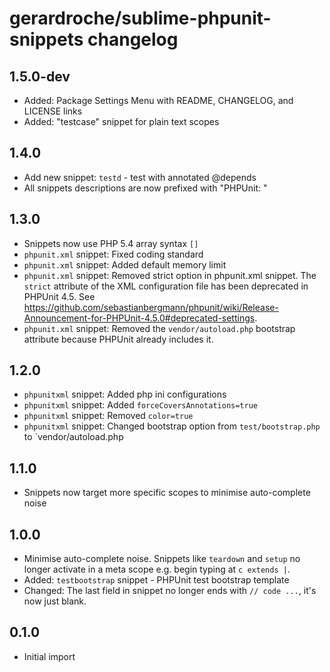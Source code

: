 # gerardroche/sublime-phpunit-snippets changelog

## 1.5.0-dev

* Added: Package Settings Menu with README, CHANGELOG, and LICENSE links
* Added: "testcase" snippet for plain text scopes

## 1.4.0

* Add new snippet: `testd` - test with annotated @depends
* All snippets descriptions are now prefixed with "PHPUnit: "

## 1.3.0

* Snippets now use PHP 5.4 array syntax `[]`
* `phpunit.xml` snippet: Fixed coding standard
* `phpunit.xml` snippet: Added default memory limit
* `phpunit.xml` snippet: Removed strict option in phpunit.xml snippet. The `strict` attribute of the XML configuration file has been deprecated in PHPUnit 4.5. See https://github.com/sebastianbergmann/phpunit/wiki/Release-Announcement-for-PHPUnit-4.5.0#deprecated-settings.
* `phpunit.xml` snippet:  Removed the `vendor/autoload.php` bootstrap attribute because PHPUnit already includes it.

## 1.2.0

* `phpunitxml` snippet: Added php ini configurations
* `phpunitxml` snippet: Added `forceCoversAnnotations=true`
* `phpunitxml` snippet: Removed `color=true`
* `phpunitxml` snippet: Changed bootstrap option from `test/bootstrap.php` to `vendor/autoload.php

## 1.1.0

* Snippets now target more specific scopes to minimise auto-complete noise

## 1.0.0

* Minimise auto-complete noise. Snippets like `teardown` and `setup` no longer activate in a meta scope e.g. begin typing at `c extends |`.
* Added: `testbootstrap` snippet - PHPUnit test bootstrap template
* Changed: The last field in snippet no longer ends with `// code ...`, it's now just blank.

## 0.1.0

* Initial import
